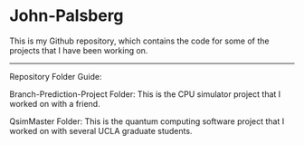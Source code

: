 # John-Palsberg
This is my Github repository, which contains the code for some of the projects that I have been working on.  
  
------------------------------------------------------------------------------------------
  
Repository Folder Guide:

Branch-Prediction-Project Folder:
  This is the CPU simulator project that I worked on with a friend. 

QsimMaster Folder:
  This is the quantum computing software project that I worked on with several UCLA graduate students.
  

  





